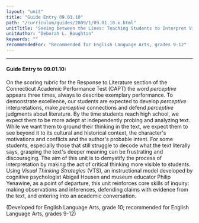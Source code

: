 ```yaml
---
layout: "unit"
title: "Guide Entry 09.01.10"
path: "/curriculum/guides/2009/1/09.01.10.x.html"
unitTitle: "Seeing between the Lines: Teaching Students to Interpret Visual and Verbal Text"
unitAuthor: "Deborah L. Boughton"
keywords: ""
recommendedFor: "Recommended for English Language Arts, grades 9-12"
---
```

<body>
<hr/>
<h4>
Guide Entry to 09.01.10:
</h4>
On the scoring rubric for the Response to Literature section of the Connecticut Academic Performance Test (CAPT) the word
<i>
perceptive
</i>
appears three times, always to describe exemplary performance. To demonstrate excellence, our students are expected to develop
<i>
perceptive
</i>
interpretations, make
<i>
perceptive
</i>
connections and defend
<i>
perceptive
</i>
judgments about literature. By the time students reach high school, we expect them to be more adept at independently probing and analyzing text. While we want them to ground their thinking in the text, we expect them to see beyond it to its cultural and historical context, the character's motivations and conflicts and the author's probable intent. For some students, especially those that still struggle to decode what the text literally says, grasping the text's deeper meaning can be frustrating and discouraging. The aim of this unit is to demystify the process of interpretation by making the act of critical thinking more visible to students. Using
<i>
Visual Thinking Strategies
</i>
(VTS), an instructional model developed by cognitive psychologist Abigail Housen and museum educator Philip Yenawine, as a point of departure, this unit reinforces core skills of inquiry: making observations and inferences, defending claims with evidence from the text, and entering into an academic conversation.
<p>
(Developed for English Language Arts, grade 10; recommended for English Language Arts, grades 9-12)
</p>
</body>
